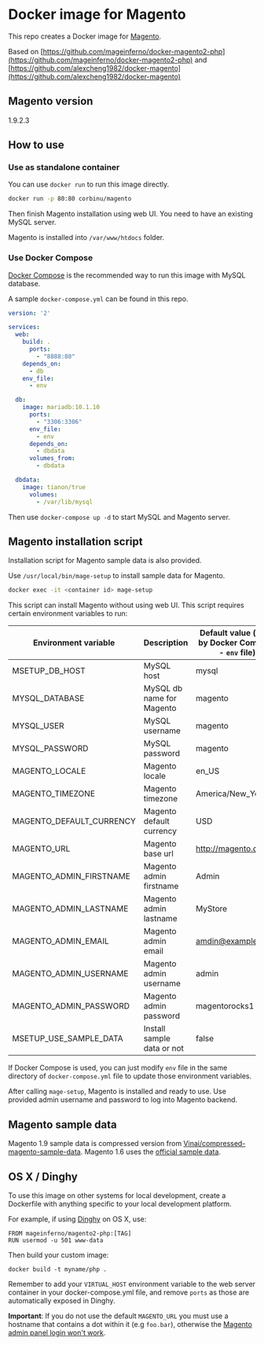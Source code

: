 # Docker image for Magento

This repo creates a Docker image for [Magento](http://magento.com/).

Based on
[https://github.com/mageinferno/docker-magento2-php](https://github.com/mageinferno/docker-magento2-php)
and
[https://github.com/alexcheng1982/docker-magento](https://github.com/alexcheng1982/docker-magento)

## Magento version

1.9.2.3

## How to use

### Use as standalone container

You can use `docker run` to run this image directly.

```bash
docker run -p 80:80 corbinu/magento
```

Then finish Magento installation using web UI. You need to have an existing MySQL server.

Magento is installed into `/var/www/htdocs` folder.

### Use Docker Compose

[Docker Compose](https://docs.docker.com/compose/) is the recommended way to run this image with MySQL database.

A sample `docker-compose.yml` can be found in this repo.

```yaml
version: '2'

services:
  web:
    build: .
      ports:
        - "8888:80"
    depends_on:
      - db
    env_file:
      - env

  db:
    image: mariadb:10.1.10
      ports:
        - "3306:3306"
      env_file:
        - env
      depends_on:
        - dbdata
      volumes_from:
        - dbdata

  dbdata:
    image: tianon/true
      volumes:
        - /var/lib/mysql
```

Then use `docker-compose up -d` to start MySQL and Magento server.

## Magento installation script

Installation script for Magento sample data is also provided.

Use `/usr/local/bin/mage-setup` to install sample data for Magento.

```bash
docker exec -it <container id> mage-setup
```

This script can install Magento without using web UI. This script requires certain environment variables to run:

Environment variable      | Description | Default value (used by Docker Compose - `env` file)
--------------------      | ----------- | ---------------------------
MSETUP_DB_HOST            | MySQL host  | mysql
MYSQL_DATABASE            | MySQL db name for Magento | magento
MYSQL_USER                | MySQL username | magento
MYSQL_PASSWORD            | MySQL password | magento
MAGENTO_LOCALE            | Magento locale | en_US
MAGENTO_TIMEZONE          | Magento timezone | America/New_York
MAGENTO_DEFAULT_CURRENCY  | Magento default currency | USD
MAGENTO_URL               | Magento base url | http://magento.docker
MAGENTO_ADMIN_FIRSTNAME   | Magento admin firstname | Admin
MAGENTO_ADMIN_LASTNAME    | Magento admin lastname | MyStore
MAGENTO_ADMIN_EMAIL       | Magento admin email | amdin@example.com
MAGENTO_ADMIN_USERNAME    | Magento admin username | admin
MAGENTO_ADMIN_PASSWORD    | Magento admin password | magentorocks1
MSETUP_USE_SAMPLE_DATA    | Install sample data or not | false

If Docker Compose is used, you can just modify `env` file in the same directory of `docker-compose.yml` file to update those environment variables.

After calling `mage-setup`, Magento is installed and ready to use. Use provided admin username and password to log into Magento backend.

## Magento sample data

Magento 1.9 sample data is compressed version from [Vinai/compressed-magento-sample-data](https://github.com/Vinai/compressed-magento-sample-data). Magento 1.6 uses the [official sample data](http://devdocs.magento.com/guides/m1x/ce18-ee113/ht_magento-ce-sample.data.html).

## OS X / Dinghy

To use this image on other systems for local development, create a Dockerfile with anything specific to your local development platform.

For example, if using [Dinghy](https://github.com/codekitchen/dinghy) on OS X, use:

```
FROM mageinferno/magento2-php:[TAG]
RUN usermod -u 501 www-data
```

Then build your custom image:

```
docker build -t myname/php .
```

Remember to add your `VIRTUAL_HOST` environment variable to the web server container in your docker-compose.yml file, and remove `ports` as those are automatically exposed in Dinghy.

**Important**: If you do not use the default `MAGENTO_URL` you must use a hostname that contains a dot within it (e.g `foo.bar`), otherwise the [Magento admin panel login won't work](http://magento.stackexchange.com/a/7773).
